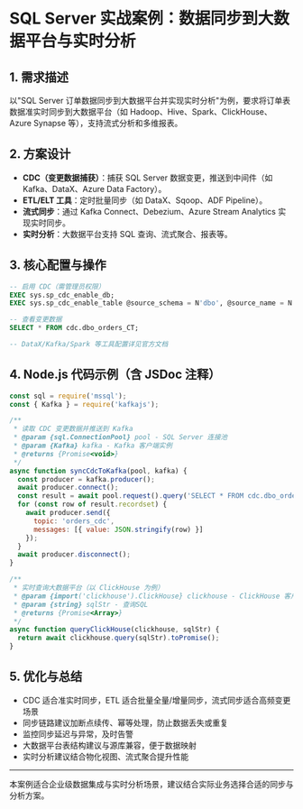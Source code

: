 # SQL Server 实战案例：数据同步到大数据平台与实时分析

## 1. 需求描述
以"SQL Server 订单数据同步到大数据平台并实现实时分析"为例，要求将订单表数据准实时同步到大数据平台（如 Hadoop、Hive、Spark、ClickHouse、Azure Synapse 等），支持流式分析和多维报表。

## 2. 方案设计
- **CDC（变更数据捕获）**：捕获 SQL Server 数据变更，推送到中间件（如 Kafka、DataX、Azure Data Factory）。
- **ETL/ELT 工具**：定时批量同步（如 DataX、Sqoop、ADF Pipeline）。
- **流式同步**：通过 Kafka Connect、Debezium、Azure Stream Analytics 实现实时同步。
- **实时分析**：大数据平台支持 SQL 查询、流式聚合、报表等。

## 3. 核心配置与操作
```sql
-- 启用 CDC（需管理员权限）
EXEC sys.sp_cdc_enable_db;
EXEC sys.sp_cdc_enable_table @source_schema = N'dbo', @source_name = N'orders', @role_name = NULL;

-- 查看变更数据
SELECT * FROM cdc.dbo_orders_CT;

-- DataX/Kafka/Spark 等工具配置详见官方文档
```

## 4. Node.js 代码示例（含 JSDoc 注释）
```js
const sql = require('mssql');
const { Kafka } = require('kafkajs');

/**
 * 读取 CDC 变更数据并推送到 Kafka
 * @param {sql.ConnectionPool} pool - SQL Server 连接池
 * @param {Kafka} kafka - Kafka 客户端实例
 * @returns {Promise<void>}
 */
async function syncCdcToKafka(pool, kafka) {
  const producer = kafka.producer();
  await producer.connect();
  const result = await pool.request().query('SELECT * FROM cdc.dbo_orders_CT WHERE __$start_lsn > @lastLsn');
  for (const row of result.recordset) {
    await producer.send({
      topic: 'orders_cdc',
      messages: [{ value: JSON.stringify(row) }]
    });
  }
  await producer.disconnect();
}

/**
 * 实时查询大数据平台（以 ClickHouse 为例）
 * @param {import('clickhouse').ClickHouse} clickhouse - ClickHouse 客户端
 * @param {string} sqlStr - 查询SQL
 * @returns {Promise<Array>}
 */
async function queryClickHouse(clickhouse, sqlStr) {
  return await clickhouse.query(sqlStr).toPromise();
}
```

## 5. 优化与总结
- CDC 适合准实时同步，ETL 适合批量全量/增量同步，流式同步适合高频变更场景
- 同步链路建议加断点续传、幂等处理，防止数据丢失或重复
- 监控同步延迟与异常，及时告警
- 大数据平台表结构建议与源库兼容，便于数据映射
- 实时分析建议结合物化视图、流式聚合提升性能

---

本案例适合企业级数据集成与实时分析场景，建议结合实际业务选择合适的同步与分析方案。 